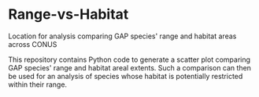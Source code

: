 # Range-vs-Habitat
Location for analysis comparing GAP species' range and habitat areas across CONUS

This repository contains Python code to generate a scatter plot comparing GAP species' range and habitat areal extents. Such a comparison can then be used for an analysis of species whose habitat is potentially restricted within their range.
